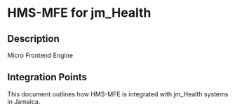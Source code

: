 # HMS-MFE for jm_Health

## Description

Micro Frontend Engine

## Integration Points

This document outlines how HMS-MFE is integrated with jm_Health systems in Jamaica.
